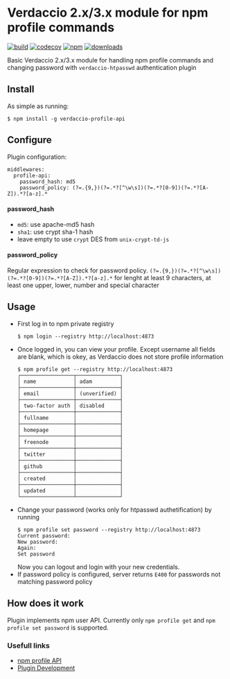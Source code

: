 # Verdaccio 2.x/3.x module for npm profile commands

[![build](https://travis-ci.org/ahoracek/verdaccio-profile-api.svg?branch=master)](https://travis-ci.org/ahoracek/verdaccio-profile-api)
[![codecov](https://codecov.io/gh/ahoracek/verdaccio-profile-api/branch/master/graph/badge.svg)](https://codecov.io/gh/ahoracek/verdaccio-profile-api)
[![npm](https://img.shields.io/npm/v/verdaccio-profile-api.svg)](https://www.npmjs.com/package/verdaccio-profile-api)
[![downloads](https://img.shields.io/npm/dt/verdaccio-profile-api.svg)](https://www.npmjs.com/package/verdaccio-profile-api)


Basic Verdaccio 2.x/3.x module for handling npm profile commands and changing password with ```verdaccio-htpasswd``` authentication plugin

## Install
As simple as running:
```
$ npm install -g verdaccio-profile-api
```

## Configure
Plugin configuration:
```
middlewares:
  profile-api:
    password_hash: md5
    password_policy: (?=.{9,})(?=.*?[^\w\s])(?=.*?[0-9])(?=.*?[A-Z]).*?[a-z].*
```
#### password_hash
- `md5`: use apache-md5 hash
- `sha1`: use crypt sha-1 hash
- leave empty to use `crypt` DES from `unix-crypt-td-js`

#### password_policy
Regular expression to check for password policy. `(?=.{9,})(?=.*?[^\w\s])(?=.*?[0-9])(?=.*?[A-Z]).*?[a-z].*` for lenght at least 9 characters, at least one upper, lower, number and special character

## Usage
- First log in to npm private registry
  ```
  $ npm login --registry http://localhost:4873
  ```
- Once logged in, you can view your profile. Except username all fields are blank, which is okey, as Verdaccio does not store profile information
  ```
  $ npm profile get --registry http://localhost:4873
  ┌─────────────────┬──────────────┐
  │ name            │ adam         │
  ├─────────────────┼──────────────┤
  │ email           │ (unverified) │
  ├─────────────────┼──────────────┤
  │ two-factor auth │ disabled     │
  ├─────────────────┼──────────────┤
  │ fullname        │              │
  ├─────────────────┼──────────────┤
  │ homepage        │              │
  ├─────────────────┼──────────────┤
  │ freenode        │              │
  ├─────────────────┼──────────────┤
  │ twitter         │              │
  ├─────────────────┼──────────────┤
  │ github          │              │
  ├─────────────────┼──────────────┤
  │ created         │              │
  ├─────────────────┼──────────────┤
  │ updated         │              │
  └─────────────────┴──────────────┘
  ```
- Change your password (works only for htpasswd authetification) by running
  ```
  $ npm profile set password --registry http://localhost:4873
  Current password: 
  New password: 
  Again: 
  Set password
  ```
  Now you can logout and login with your new credentials. 
- If password policy is configured, server returns `E400` for passwords not matching password policy

## How does it work
Plugin implements npm user API. Currently only ```npm profile get``` and ```npm profile set password``` is supported.

### Usefull links
- [npm profile API](https://github.com/npm/registry/blob/master/docs/user/profile.md)
- [Plugin Development](http://www.verdaccio.org/docs/en/dev-plugins.html)
